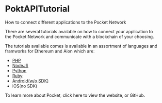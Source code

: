 # PoktAPITutorial
How to connect different applications to the Pocket Network

There are several tutorials available on how to connect your application to the Pocket Network and communicate with a blockchain of your choosing.

The tutorials available comes is available in an assortment of languages and framworks for Ethereum and Aion which are:

*   [PHP](https://github.com/jeremybeal11/PoktAPITutorial/tree/master/PHP/ETH)
*   [NodeJS](https://github.com/jeremybeal11/PoktAPITutorial/tree/master/NodeJS/ETH)
*   [Python](https://github.com/jeremybeal11/PoktAPITutorial/tree/master/Python/ETH)
*   [Ruby](https://github.com/jeremybeal11/PoktAPITutorial/tree/master/Ruby/ETH)
*   [Android(w/o SDK)](https://github.com/jeremybeal11/PoktAPITutorial/tree/master/Android/ETH)
*   iOS(no SDK)

To learn more about Pocket, click here to view the website, or GitHub. 
